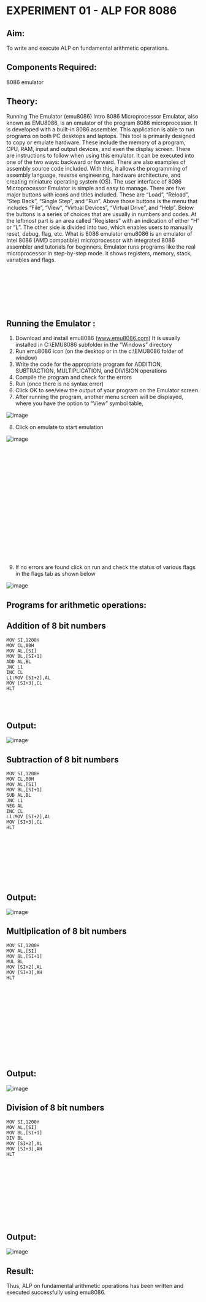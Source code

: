 # EXPERIMENT 01 - ALP FOR 8086

## Aim:
To write and execute ALP on fundamental arithmetic operations.

## Components Required: 
8086  emulator 

## Theory:
Running The Emulator (emu8086) Intro 8086 Microprocessor Emulator, also known as EMU8086, is an emulator of the program 8086 microprocessor. It is developed with a built-in 8086 assembler. This application is able to run programs on both PC desktops and laptops. This tool is primarily designed to copy or emulate hardware. These include the memory of a program, CPU, RAM, input and output devices, and even the display screen. There are instructions to follow when using this emulator. It can be executed into one of the two ways: backward or forward. There are also examples of assembly source code included. With this, it allows the programming of assembly language, reverse engineering, hardware architecture, and creating miniature operating system (OS). The user interface of 8086 Microprocessor Emulator is simple and easy to manage. There are five major buttons with icons and titles included. These are “Load”, “Reload”, “Step Back”, “Single Step”, and “Run”. Above those buttons is the menu that includes “File”, “View”, “Virtual Devices”, “Virtual Drive”, and “Help”. Below the buttons is a series of choices that are usually in numbers and codes. At the leftmost part is an area called “Registers” with an indication of either “H” or “L”. The other side is divided into two, which enables users to manually reset, debug, flag, etc. What is 8086 emulator emu8086 is an emulator of Intel 8086 (AMD compatible) microprocessor with integrated 8086 assembler and tutorials for beginners. Emulator runs programs like the real microprocessor in step-by-step mode. it shows registers, memory, stack, variables and flags.

<br><br><br><br><br><br>

## Running the Emulator :
1.	Download and install emu8086 (www.emu8086.com) It is usually installed in C:\EMU8086 subfolder in the “Windows” directory
2.	Run emu8086 icon (on the desktop or in the c:\EMU8086 folder of window) 
3.	Write the code for the appropriate program for ADDITION, SUBTRACTION, MULTIPLICATION, and DIVISION operations 
4.	Compile the program and check for the errors 
5.	Run (once there is no syntax error) 
6.	Click OK to see/view the output of your program on the Emulator screen.
7.	After running the program, another menu screen will be displayed, where you have the option to “View” symbol table,

![image](https://user-images.githubusercontent.com/36288975/189273263-d65baae9-4b8f-4723-afb3-c0ffa4052b04.png)

8.	Click on emulate to start emulation

![image](https://user-images.githubusercontent.com/36288975/189273273-9bb36ec1-e2e8-4892-8d35-37707332bfdc.png)

<br><br><br><br><br><br><br><br><br><br><br><br><br><br><br><br><br>

9.	If no errors are found click on run and check the status of various flags in the flags tab as shown below

![image](https://user-images.githubusercontent.com/36288975/189273277-113a2a33-4a40-4ff8-95a5-ecd3a1f504fe.png)

## Programs for arithmetic operations:

## Addition of 8 bit numbers
```
MOV SI,1200H
MOV CL,00H
MOV AL,[SI]
MOV BL,[SI+1]
ADD AL,BL
JNC L1
INC CL
L1:MOV [SI+2],AL
MOV [SI+3],CL
HLT
```

<br><br>

## Output:
![image](https://user-images.githubusercontent.com/75234991/190918052-e400bf3d-5ca3-49a4-a7d8-b80f84582da6.png)

## Subtraction of 8 bit numbers
```
MOV SI,1200H
MOV CL,00H
MOV AL,[SI]
MOV BL,[SI+1]
SUB AL,BL
JNC L1   
NEG AL
INC CL
L1:MOV [SI+2],AL
MOV [SI+3],CL
HLT
```

<br><br><br><br><br><br><br>

## Output:
![image](https://user-images.githubusercontent.com/75234991/190918277-17bd384b-34ae-49b6-96d2-973a40811551.png)

## Multiplication of 8 bit numbers
```
MOV SI,1200H
MOV AL,[SI]
MOV BL,[SI+1]
MUL BL
MOV [SI+2],AL
MOV [SI+3],AH
HLT
```

<br><br><br><br><br><br><br><br><br><br><br>

## Output:
![image](https://user-images.githubusercontent.com/75234991/190918404-4ba666d8-cd74-4dc3-9de3-0b52fc0f9e7a.png)

## Division of 8 bit numbers
```
MOV SI,1200H
MOV AL,[SI]
MOV BL,[SI+1]
DIV BL
MOV [SI+2],AL
MOV [SI+3],AH
HLT
```

<br><br><br><br><br><br><br><br><br>

## Output:
![image](https://user-images.githubusercontent.com/75234991/190918456-cd5d36aa-93e7-4587-b115-7cc66d385b02.png)

## Result:
Thus, ALP on fundamental arithmetic operations has been written and executed successfully using emu8086.
